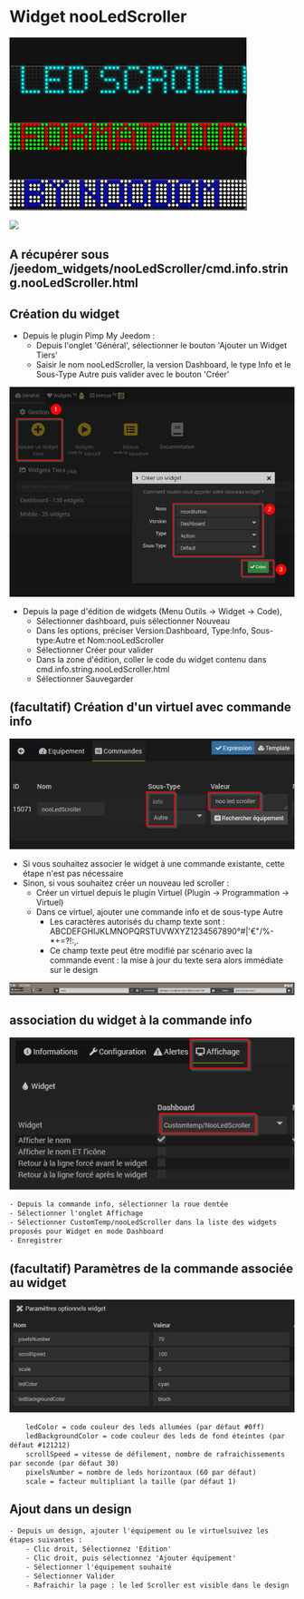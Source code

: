 # Widget nooLedScroller

![](doc/images/ledScroller.png)

![](doc/images/demoNooLedScroller.gif)

## A récupérer sous /jeedom_widgets/nooLedScroller/cmd.info.string.nooLedScroller.html

## Création du widget

- Depuis le plugin Pimp My Jeedom :
	- Depuis l'onglet 'Général', sélectionner le bouton 'Ajouter un Widget Tiers'
	- Saisir le nom nooLedScroller, la version Dashboard, le type Info et le Sous-Type Autre puis valider avec le bouton 'Créer'

![](../nooNeonButton/doc/images/pimpWidgetCreation.png)

- Depuis la page d'édition de widgets (Menu Outils -> Widget -> Code),
	- Sélectionner dashboard, puis sélectionner Nouveau
	- Dans les options, préciser Version:Dashboard, Type:Info, Sous-type:Autre et Nom:nooLedScroller
	- Sélectionner Créer pour valider
	- Dans la zone d'édition, coller le code du widget contenu dans cmd.info.string.nooLedScroller.html
	- Sélectionner Sauvegarder

## (facultatif) Création d'un virtuel avec commande info

![](doc/images/commandeInfo.png)

- Si vous souhaitez associer le widget à une commande existante, cette étape n'est pas nécessaire
- Sinon, si vous souhaitez créer un nouveau led scroller :
	- Créer un virtuel depuis le plugin Virtuel (Plugin -> Programmation -> Virtuel)
	- Dans ce virtuel, ajouter une commande info et de sous-type Autre
		- Les caractères autorisés du champ texte sont :
			ABCDEFGHIJKLMNOPQRSTUVWXYZ1234567890°#|'€"/%[]()-*+=?!:,.
		- Ce champ texte peut être modifié par scénario avec la commande event : la mise à jour du texte sera alors immédiate sur le design

![](doc/images/scenarioEvent.png)

## association du widget à la commande info

![](doc/images/associationCommandeWidget.png)

	- Depuis la commande info, sélectionner la roue dentée
	- Sélectionner l'onglet Affichage
	- Sélectionner CustomTemp/nooLedScroller dans la liste des widgets proposés pour Widget en mode Dashboard
	- Enregistrer
	
## (facultatif) Paramètres de la commande associée au widget

![](doc/images/parametresWidget.png)

		ledColor = code couleur des leds allumées (par défaut #0ff)
		ledBackgroundColor = code couleur des leds de fond éteintes (par défaut #121212)
		scrollSpeed = vitesse de défilement, nombre de rafraichissements par seconde (par défaut 30)
		pixelsNumber = nombre de leds horizontaux (60 par défaut)
		scale = facteur multipliant la taille (par défaut 1)

## Ajout dans un design

	- Depuis un design, ajouter l'équipement ou le virtuelsuivez les étapes suivantes :
		- Clic droit, Sélectionnez 'Edition'
		- Clic droit, puis sélectionnez 'Ajouter équipement'
		- Sélectionner l'équipement souhaité
		- Sélectionner Valider
		- Rafraichir la page : le led Scroller est visible dans le design
